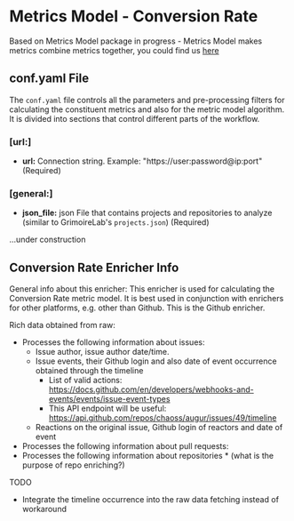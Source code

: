 # Metrics Model - Conversion Rate
Based on Metrics Model package in progress - Metrics Model makes metrics combine metrics together, you could find us [here](https://github.com/chaoss/wg-metrics-models) 

## conf.yaml File

The `conf.yaml` file controls all the parameters and pre-processing filters for calculating the constituent metrics and also for the metric model algorithm. It is divided into sections that control different parts of the workflow. 

### [url:] 

- **url:** Connection string. Example: "https://user:password@ip:port" (Required)

### [general:]

- **json_file:** json File that contains projects and repositories to analyze (similar to GrimoireLab's `projects.json`) (Required)


...under construction
    


## Conversion Rate Enricher Info
General info about this enricher: 
This enricher is used for calculating the Conversion Rate metric model. It is best used in conjunction with enrichers for other platforms, e.g. other than Github. This is the Github enricher. 

Rich data obtained from raw:
- Processes the following information about issues: 
    - Issue author, issue author date/time.
    - Issue events, their Github login and also date of event occurrence obtained through the timeline
        - List of valid actions: https://docs.github.com/en/developers/webhooks-and-events/events/issue-event-types
        - This API endpoint will be useful: https://api.github.com/repos/chaoss/augur/issues/49/timeline
    - Reactions on the original issue, Github login of reactors and date of event
- Processes the following information about pull requests:
- Processes the following information about repositories * (what is the purpose of repo enriching?)


TODO
- Integrate the timeline occurrence into the raw data fetching instead of workaround

